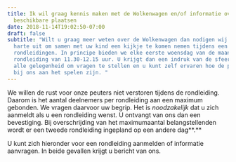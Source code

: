 ```yaml
---
title: Ik wil graag kennis maken met de Wolkenwagen en/of informatie over
  beschikbare plaatsen
date: 2018-11-14T19:02:50-07:00
draft: false
subtitle: "Wilt u graag meer weten over de Wolkenwagen dan nodigen wij u van
  harte uit om samen met uw kind een kijkje te komen nemen tijdens een van onze
  rondleidingen. In principe bieden we elke eerste woensdag van de maand een
  rondleiding van 11.30-12.15 uur. U krijgt dan een indruk van de sfeer, er is
  alle gelegenheid om vragen te stellen en u kunt zelf ervaren hoe de peuters
  bij ons aan het spelen zijn. "
---
```

We willen de rust voor onze peuters niet verstoren tijdens de rondleiding. Daarom is het aantal deelnemers per rondleiding aan een maximum gebonden. We vragen daarvoor uw begrip. Het is *noodzakelijk* dat u zich aanmeldt als u een rondleiding wenst. U ontvangt van ons dan een bevestiging. Bij overschrijding van het maximumaantal belangstellenden wordt er een tweede rondleiding ingepland op een andere dag**.**

U kunt zich hieronder voor een rondleiding aanmelden of informatie aanvragen. In beide gevallen krijgt u bericht van ons.